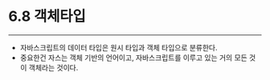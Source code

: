 # 6.8 객체타입

---

- 자바스크립트의 데이터 타입은 원시 타입과 객체 타입으로 분류한다.
- 중요한건 자스는 객체 기반의 언어이고, 자바스크립트를 이루고 있는 거의 모든 것이 객체라는 것이다.
